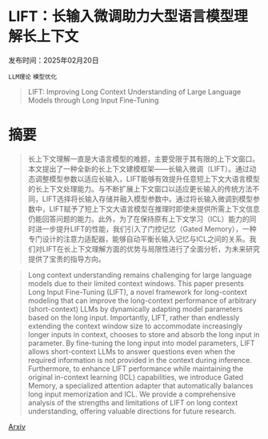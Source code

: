 # LIFT：长输入微调助力大型语言模型理解长上下文

发布时间：2025年02月20日

`LLM理论` `模型优化`

> LIFT: Improving Long Context Understanding of Large Language Models through Long Input Fine-Tuning

# 摘要

> 长上下文理解一直是大语言模型的难题，主要受限于其有限的上下文窗口。本文提出了一种全新的长上下文建模框架——长输入微调（LIFT）。通过动态调整模型参数以适应长输入，LIFT能够有效提升任意短上下文大语言模型的长上下文处理能力。与不断扩展上下文窗口以适应更长输入的传统方法不同，LIFT选择将长输入存储并融入模型参数中。通过将长输入微调到模型参数中，LIFT赋予了短上下文大语言模型在推理时即使未提供所需上下文信息仍能回答问题的能力。此外，为了在保持原有上下文学习（ICL）能力的同时进一步提升LIFT的性能，我们引入了门控记忆（Gated Memory），一种专门设计的注意力适配器，能够自动平衡长输入记忆与ICL之间的关系。我们对LIFT在长上下文理解方面的优势与局限性进行了全面分析，为未来研究提供了宝贵的指导方向。


> Long context understanding remains challenging for large language models due to their limited context windows. This paper presents Long Input Fine-Tuning (LIFT), a novel framework for long-context modeling that can improve the long-context performance of arbitrary (short-context) LLMs by dynamically adapting model parameters based on the long input. Importantly, LIFT, rather than endlessly extending the context window size to accommodate increasingly longer inputs in context, chooses to store and absorb the long input in parameter. By fine-tuning the long input into model parameters, LIFT allows short-context LLMs to answer questions even when the required information is not provided in the context during inference. Furthermore, to enhance LIFT performance while maintaining the original in-context learning (ICL) capabilities, we introduce Gated Memory, a specialized attention adapter that automatically balances long input memorization and ICL. We provide a comprehensive analysis of the strengths and limitations of LIFT on long context understanding, offering valuable directions for future research.

[Arxiv](https://arxiv.org/abs/2502.14644)